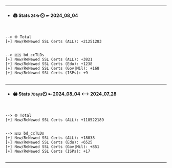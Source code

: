 

---
- #### 🖨️ **Stats** `24Hr`⏲️ ➼ 2024_08_04
```console


--> 🌐 Total
[+] New/ReNewed SSL Certs (ALL): +21251283


--> 🇧🇩 bd_ccTLDs
[+] New/ReNewed SSL Certs (ALL): +3821
[+] New/ReNewed SSL Certs (Edu): +1238
[+] New/ReNewed SSL Certs (Gov|Mil): +168
[+] New/ReNewed SSL Certs (ISPs): +9


```

---
- #### 🖨️ **Stats** `7Days`⏲️ ➼ 2024_08_04 <--> 2024_07_28
```console


--> 🌐 Total
[+] New/ReNewed SSL Certs (ALL): +118522189


--> 🇧🇩 bd_ccTLDs
[+] New/ReNewed SSL Certs (ALL): +18038
[+] New/ReNewed SSL Certs (Edu): +6525
[+] New/ReNewed SSL Certs (Gov|Mil): +851
[+] New/ReNewed SSL Certs (ISPs): +17


```

---

